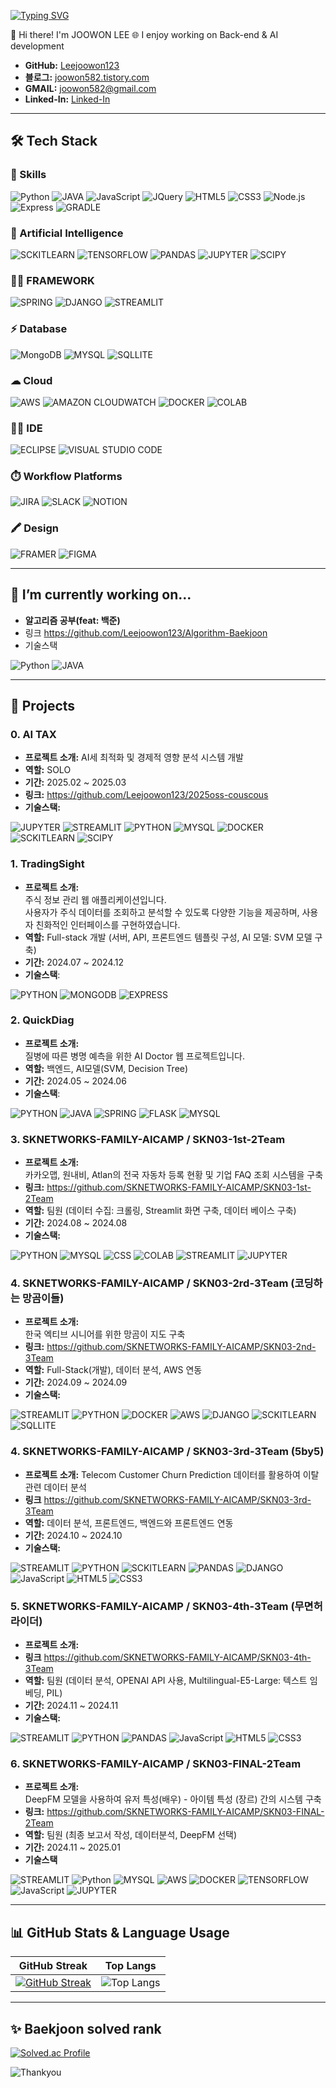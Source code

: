 [![Typing SVG](https://readme-typing-svg.demolab.com?font=Fira+Code&weight=600&size=50&pause=1000&center=true&vCenter=true&width=800&height=60&lines=Hi+I'm+joowon+LEE;%E3%81%93%E3%82%93%E3%81%AB%E3%81%A1%E3%81%AF%E3%80%81%E3%82%A4%E3%83%BB%E3%82%B8%E3%83%A5%E3%82%A6%E3%82%A9%E3%83%B3%E3%81%A7%E3%81%99;Hola%2C+Soy+Joowon+LEE)](https://git.io/typing-svg)

👋 Hi there! I'm JOOWON LEE
🌐 I enjoy working on Back-end & AI development 

- **GitHub:** [Leejoowon123](https://github.com/Leejoowon123)
- **블로그:** [joowon582.tistory.com](https://joowon582.tistory.com/)
- **GMAIL:** joowon582@gmail.com
- **Linked-In:** [Linked-In](https://www.linkedin.com/in/Leejoowon1)

---

## 🛠️ Tech Stack

### 🚀 Skills
![Python](https://img.shields.io/badge/Python-3776AB?style=for-the-badge&logo=python&logoColor=white)
![JAVA](https://img.shields.io/badge/Java-ED8B00?style=for-the-badge&logo=openjdk&logoColor=white)
![JavaScript](https://img.shields.io/badge/JavaScript-F7DF1E?style=for-the-badge&logo=javascript&logoColor=black)
![JQuery](https://img.shields.io/badge/jQuery-0769AD?style=for-the-badge&logo=jquery&logoColor=white)
![HTML5](https://img.shields.io/badge/HTML5-E34F26?style=for-the-badge&logo=html5&logoColor=white)
![CSS3](https://img.shields.io/badge/CSS3-1572B6?style=for-the-badge&logo=css3&logoColor=white)
![Node.js](https://img.shields.io/badge/Node.js-339933?style=for-the-badge&logo=nodedotjs&logoColor=white)
![Express](https://img.shields.io/badge/Express.js-000000?style=for-the-badge)
![GRADLE](https://img.shields.io/badge/Gradle-02303A.svg?style=for-the-badge&logo=Gradle&logoColor=white)

### 🤖 Artificial Intelligence
![SCKITLEARN](https://camo.githubusercontent.com/09080e19f66c73a55b0f50494d4a828b3f9294e88adfc8fb9c3696c949cf696a/68747470733a2f2f696d672e736869656c64732e696f2f62616467652f7363696b69746c6561726e2d4637393331453f7374796c653d666f722d7468652d6261646765266c6f676f3d6e756d7079266c6f676f436f6c6f723d7768697465)
![TENSORFLOW](https://img.shields.io/badge/TensorFlow-FF6F00?style=for-the-badge&logo=tensorflow&logoColor=white)
![PANDAS](https://camo.githubusercontent.com/fdfef023c76c0ae342e6b4c325486a5b43efd800dda7da20db1529f05ba21d25/68747470733a2f2f696d672e736869656c64732e696f2f62616467652f70616e6461732d3135303435383f7374796c653d666f722d7468652d6261646765266c6f676f3d6e756d7079266c6f676f436f6c6f723d7768697465)
![JUPYTER](https://img.shields.io/badge/Made%20with-Jupyter-orange?style=for-the-badge&logo=Jupyter)
![SCIPY](https://img.shields.io/badge/scipy-8CAAE6?style=for-the-badge&logo=scipy&logoColor=white)


### 👨‍💻 FRAMEWORK
![SPRING](https://img.shields.io/badge/Spring-6DB33F?style=for-the-badge&logo=spring&logoColor=white)
![DJANGO](https://img.shields.io/badge/Django-092E20?style=for-the-badge&logo=django&logoColor=white)
![STREAMLIT](https://img.shields.io/badge/Streamlit-FF4B4B?&style=for-the-badge&logo=Streamlit&logoColor=white)

### ⚡ Database
![MongoDB](https://img.shields.io/badge/MongoDB-47A248?style=for-the-badge&logo=mongodb&logoColor=white)
![MYSQL](https://img.shields.io/badge/MySQL-00000F?style=for-the-badge&logo=mysql&logoColor=white)
![SQLLITE](https://img.shields.io/badge/SQLite-07405E?style=for-the-badge&logo=sqlite&logoColor=white)

### ☁ Cloud
![AWS](https://img.shields.io/badge/Amazon_AWS-232F3E?style=for-the-badge&logo=amazon-aws&logoColor=white)
![AMAZON CLOUDWATCH](https://img.shields.io/badge/Amazon%20CloudWatch-FF4F8B?style=for-the-badge&logo=Amazon%20CloudWatch&logoColor=white)
![DOCKER](https://img.shields.io/badge/docker-%230db7ed.svg?style=for-the-badge&logo=docker&logoColor=white)
![COLAB](https://img.shields.io/badge/Colab-F9AB00?style=for-the-badge&logo=googlecolab&color=525252)

### 👩‍💻 IDE
![ECLIPSE](https://img.shields.io/badge/Eclipse-2C2255?style=for-the-badge&logo=eclipse&logoColor=white)
![VISUAL STUDIO CODE](https://img.shields.io/badge/Visual_Studio_Code-0078D4?style=for-the-badge&logo=visual%20studio%20code&logoColor=white)

### ⏱️ Workflow Platforms
![JIRA](https://img.shields.io/badge/Jira-0052CC?style=for-the-badge&logo=Jira&logoColor=white)
![SLACK](https://img.shields.io/badge/Slack-4A154B?style=for-the-badge&logo=slack&logoColor=white)
![NOTION](https://img.shields.io/badge/Notion-000000?style=for-the-badge&logo=notion&logoColor=white)

### 🖍 Design
![FRAMER](https://img.shields.io/badge/Framer-black?style=for-the-badge&logo=framer&logoColor=blue)
![FIGMA](https://img.shields.io/badge/Figma-F24E1E?style=for-the-badge&logo=figma&logoColor=white)

---
## 🔭 I’m currently working on...
- **알고리즘 공부(feat: 백준)**
- 링크
  https://github.com/Leejoowon123/Algorithm-Baekjoon
- 기술스택

![Python](https://img.shields.io/badge/Python-3776AB?style=for-the-badge&logo=python&logoColor=white)
![JAVA](https://img.shields.io/badge/Java-ED8B00?style=for-the-badge&logo=openjdk&logoColor=white)

---

## 📂 Projects

### 0. AI TAX
- **프로젝트 소개:**
  AI세 최적화 및 경제적 영향 분석 시스템 개발
- **역할:** SOLO
- **기간:** 2025.02 ~ 2025.03
- **링크:**
  https://github.com/Leejoowon123/2025oss-couscous
- **기술스택:**

![JUPYTER](https://img.shields.io/badge/Made%20with-Jupyter-orange?style=for-the-badge&logo=Jupyter)
![STREAMLIT](https://img.shields.io/badge/Streamlit-FF4B4B?&style=for-the-badge&logo=Streamlit&logoColor=white)
![PYTHON](https://img.shields.io/badge/Python-14354C?style=for-the-badge&logo=python&logoColor=white)
![MYSQL](https://img.shields.io/badge/MySQL-00000F?style=for-the-badge&logo=mysql&logoColor=white)
![DOCKER](https://img.shields.io/badge/docker-%230db7ed.svg?style=for-the-badge&logo=docker&logoColor=white)
![SCKITLEARN](https://camo.githubusercontent.com/09080e19f66c73a55b0f50494d4a828b3f9294e88adfc8fb9c3696c949cf696a/68747470733a2f2f696d672e736869656c64732e696f2f62616467652f7363696b69746c6561726e2d4637393331453f7374796c653d666f722d7468652d6261646765266c6f676f3d6e756d7079266c6f676f436f6c6f723d7768697465)
![SCIPY](https://img.shields.io/badge/scipy-8CAAE6?style=for-the-badge&logo=scipy&logoColor=white)


### 1. TradingSight
- **프로젝트 소개:**  
  주식 정보 관리 웹 애플리케이션입니다.  
  사용자가 주식 데이터를 조회하고 분석할 수 있도록 다양한 기능을 제공하며, 사용자 친화적인 인터페이스를 구현하였습니다.
- **역할:** Full-stack 개발 (서버, API, 프론트엔드 템플릿 구성, AI 모델: SVM 모델 구축)
- **기간:** 2024.07 ~ 2024.12
- **기술스택**:
 
![PYTHON](https://img.shields.io/badge/Python-14354C?style=for-the-badge&logo=python&logoColor=white)
![MONGODB](https://img.shields.io/badge/MongoDB-4EA94B?style=for-the-badge&logo=mongodb&logoColor=white)
![EXPRESS](https://img.shields.io/badge/Express.js-404D59?style=for-the-badge)

### 2. QuickDiag
- **프로젝트 소개:**  
  질병에 따른 병명 예측을 위한 AI Doctor 웹 프로젝트입니다.
- **역할:** 백엔드, AI모델(SVM, Decision Tree)
- **기간:** 2024.05 ~ 2024.06
- **기술스택**:

![PYTHON](https://img.shields.io/badge/Python-14354C?style=for-the-badge&logo=python&logoColor=white)
![JAVA](https://img.shields.io/badge/Java-ED8B00?style=for-the-badge&logo=openjdk&logoColor=white)
![SPRING](https://img.shields.io/badge/Spring-6DB33F?style=for-the-badge&logo=spring&logoColor=white)
![FLASK](https://img.shields.io/badge/Flask-000000?style=for-the-badge&logo=flask&logoColor=white)
![MYSQL](https://img.shields.io/badge/MySQL-00000F?style=for-the-badge&logo=mysql&logoColor=white)

### 3. SKNETWORKS-FAMILY-AICAMP / SKN03-1st-2Team
- **프로젝트 소개:**  
  카카오맵, 원내비, Atlan의 전국 자동차 등록 현황 및 기업 FAQ 조회 시스템을 구축
- **링크:**
  https://github.com/SKNETWORKS-FAMILY-AICAMP/SKN03-1st-2Team
- **역할:** 팀원 (데이터 수집: 크롤링, Streamlit 화면 구축, 데이터 베이스 구축)
- **기간:** 2024.08 ~ 2024.08
- **기술스택:**

![PYTHON](https://img.shields.io/badge/Python-14354C?style=for-the-badge&logo=python&logoColor=white)
![MYSQL](https://img.shields.io/badge/MySQL-00000F?style=for-the-badge&logo=mysql&logoColor=white)
![CSS](https://img.shields.io/badge/CSS-239120?&style=for-the-badge&logo=css3&logoColor=white)
![COLAB](https://img.shields.io/badge/Colab-F9AB00?style=for-the-badge&logo=googlecolab&color=525252)
![STREAMLIT](https://img.shields.io/badge/Streamlit-FF4B4B?&style=for-the-badge&logo=Streamlit&logoColor=white)
![JUPYTER](https://img.shields.io/badge/Made%20with-Jupyter-orange?style=for-the-badge&logo=Jupyter)

### 4. SKNETWORKS-FAMILY-AICAMP / SKN03-2rd-3Team (코딩하는 망곰이들)
- **프로젝트 소개:**  
  한국 엑티브 시니어를 위한 망곰이 지도 구축
- **링크:**
  https://github.com/SKNETWORKS-FAMILY-AICAMP/SKN03-2nd-3Team
- **역할:** Full-Stack(개발), 데이터 분석, AWS 연동
- **기간:** 2024.09 ~ 2024.09
- **기술스택:**

![STREAMLIT](https://img.shields.io/badge/Streamlit-FF4B4B?&style=for-the-badge&logo=Streamlit&logoColor=white)
![PYTHON](https://img.shields.io/badge/Python-14354C?style=for-the-badge&logo=python&logoColor=white)
![DOCKER](https://img.shields.io/badge/docker-%230db7ed.svg?style=for-the-badge&logo=docker&logoColor=white)
![AWS](https://img.shields.io/badge/Amazon_AWS-232F3E?style=for-the-badge&logo=amazon-aws&logoColor=white)
![DJANGO](https://img.shields.io/badge/Django-092E20?style=for-the-badge&logo=django&logoColor=white)
![SCKITLEARN](https://camo.githubusercontent.com/09080e19f66c73a55b0f50494d4a828b3f9294e88adfc8fb9c3696c949cf696a/68747470733a2f2f696d672e736869656c64732e696f2f62616467652f7363696b69746c6561726e2d4637393331453f7374796c653d666f722d7468652d6261646765266c6f676f3d6e756d7079266c6f676f436f6c6f723d7768697465)
![SQLLITE](https://img.shields.io/badge/SQLite-07405E?style=for-the-badge&logo=sqlite&logoColor=white)


### 4. SKNETWORKS-FAMILY-AICAMP / SKN03-3rd-3Team (5by5)
- **프로젝트 소개:**
  Telecom Customer Churn Prediction 데이터를 활용하여 이탈 관련 데이터 분석 
- **링크**
  https://github.com/SKNETWORKS-FAMILY-AICAMP/SKN03-3rd-3Team  
- **역할:** 데이터 분석, 프론트엔드,  백엔드와 프론트엔드 연동
- **기간:** 2024.10 ~ 2024.10
- **기술스택:**

![STREAMLIT](https://img.shields.io/badge/Streamlit-FF4B4B?&style=for-the-badge&logo=Streamlit&logoColor=white)
![PYTHON](https://img.shields.io/badge/Python-14354C?style=for-the-badge&logo=python&logoColor=white)
![SCKITLEARN](https://camo.githubusercontent.com/09080e19f66c73a55b0f50494d4a828b3f9294e88adfc8fb9c3696c949cf696a/68747470733a2f2f696d672e736869656c64732e696f2f62616467652f7363696b69746c6561726e2d4637393331453f7374796c653d666f722d7468652d6261646765266c6f676f3d6e756d7079266c6f676f436f6c6f723d7768697465)
![PANDAS](https://camo.githubusercontent.com/fdfef023c76c0ae342e6b4c325486a5b43efd800dda7da20db1529f05ba21d25/68747470733a2f2f696d672e736869656c64732e696f2f62616467652f70616e6461732d3135303435383f7374796c653d666f722d7468652d6261646765266c6f676f3d6e756d7079266c6f676f436f6c6f723d7768697465)
![DJANGO](https://img.shields.io/badge/Django-092E20?style=for-the-badge&logo=django&logoColor=white)
![JavaScript](https://img.shields.io/badge/JavaScript-F7DF1E?style=for-the-badge&logo=javascript&logoColor=black)
![HTML5](https://img.shields.io/badge/HTML5-E34F26?style=for-the-badge&logo=html5&logoColor=white)
![CSS3](https://img.shields.io/badge/CSS3-1572B6?style=for-the-badge&logo=css3&logoColor=white)

### 5. SKNETWORKS-FAMILY-AICAMP / SKN03-4th-3Team (무면허라이더)
- **프로젝트 소개:**  
- **링크**
  https://github.com/SKNETWORKS-FAMILY-AICAMP/SKN03-4th-3Team 
- **역할:** 팀원 (데이터 분석, OPENAI API 사용, Multilingual-E5-Large: 텍스트 임베딩, PIL)
- **기간:** 2024.11 ~ 2024.11
- **기술스택:**

![STREAMLIT](https://img.shields.io/badge/Streamlit-FF4B4B?&style=for-the-badge&logo=Streamlit&logoColor=white)
![PYTHON](https://img.shields.io/badge/Python-14354C?style=for-the-badge&logo=python&logoColor=white)
![PANDAS](https://camo.githubusercontent.com/fdfef023c76c0ae342e6b4c325486a5b43efd800dda7da20db1529f05ba21d25/68747470733a2f2f696d672e736869656c64732e696f2f62616467652f70616e6461732d3135303435383f7374796c653d666f722d7468652d6261646765266c6f676f3d6e756d7079266c6f676f436f6c6f723d7768697465)
![JavaScript](https://img.shields.io/badge/JavaScript-F7DF1E?style=for-the-badge&logo=javascript&logoColor=black)
![HTML5](https://img.shields.io/badge/HTML5-E34F26?style=for-the-badge&logo=html5&logoColor=white)
![CSS3](https://img.shields.io/badge/CSS3-1572B6?style=for-the-badge&logo=css3&logoColor=white)

### 6. SKNETWORKS-FAMILY-AICAMP / SKN03-FINAL-2Team
- **프로젝트 소개:**  
  DeepFM 모델을 사용하여 유저 특성(배우) - 아이템 특성 (장르) 간의 시스템 구축
- **링크:**
  https://github.com/SKNETWORKS-FAMILY-AICAMP/SKN03-FINAL-2Team
- **역할:** 팀원 (최종 보고서 작성, 데이터분석, DeepFM 선택)
- **기간:** 2024.11 ~ 2025.01
- **기술스택**

![STREAMLIT](https://img.shields.io/badge/Streamlit-FF4B4B?&style=for-the-badge&logo=Streamlit&logoColor=white)
![Python](https://img.shields.io/badge/Python-3776AB?style=for-the-badge&logo=python&logoColor=white)
![MYSQL](https://img.shields.io/badge/MySQL-00000F?style=for-the-badge&logo=mysql&logoColor=white)
![AWS](https://img.shields.io/badge/Amazon_AWS-232F3E?style=for-the-badge&logo=amazon-aws&logoColor=white)
![DOCKER](https://img.shields.io/badge/docker-%230db7ed.svg?style=for-the-badge&logo=docker&logoColor=white)
![TENSORFLOW](https://img.shields.io/badge/TensorFlow-FF6F00?style=for-the-badge&logo=tensorflow&logoColor=white)
![JavaScript](https://img.shields.io/badge/JavaScript-F7DF1E?style=for-the-badge&logo=javascript&logoColor=black)
![JUPYTER](https://img.shields.io/badge/Made%20with-Jupyter-orange?style=for-the-badge&logo=Jupyter)

---

## 📊 GitHub Stats & Language Usage

| GitHub Streak | Top Langs |
| ------------- | --------- |
| [![GitHub Streak](https://streak-stats.demolab.com?user=Leejoowon123&theme=dark&hide_border=true&border_radius=5&short_numbers=true&date_format=%5BY.%5Dn.j)](https://git.io/streak-stats) | ![Top Langs](https://github-readme-stats.vercel.app/api/top-langs/?username=Leejoowon123&theme=blue-green) |

---
## ✨ Baekjoon solved rank
[![Solved.ac Profile](http://mazassumnida.wtf/api/v2/generate_badge?boj=happy0693)](https://solved.ac/happy0693/)

![Thankyou](https://camo.githubusercontent.com/85ec99174320e7b8c5b6a372d769a3d7647c832037027ef2efc8b0fb74cd4556/68747470733a2f2f63617073756c652d72656e6465722e76657263656c2e6170702f6170693f747970653d776176696e67266865696768743d32303026636f6c6f723d6772616469656e7426746578743d5468616e6b253230796f752673656374696f6e3d666f6f74657226726576657273616c3d66616c7365267465787442673d66616c736526666f6e74416c69676e3d353026666f6e7453697a653d343026666f6e74416c69676e593d373026616e696d6174696f6e3d66616465496e2664657363416c69676e3d3530)
<!--
**Leejoowon123/Leejoowon123** is a ✨ _special_ ✨ repository because its `README.md` (this file) appears on your GitHub profile.

Here are some ideas to get you started:

- 🔭 I’m currently working on ...

-->
